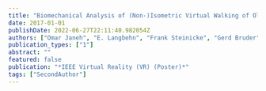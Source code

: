 ```yaml
---
title: "Biomechanical Analysis of (Non-)Isometric Virtual Walking of Older Adults"
date: 2017-01-01
publishDate: 2022-06-27T22:11:40.982054Z
authors: ["Omar Janeh", "E. Langbehn", "Frank Steinicke", "Gerd Bruder", "Alessandro Gulberti", "Monika Poetter-Nerger"]
publication_types: ["1"]
abstract: ""
featured: false
publication: "*IEEE Virtual Reality (VR) (Poster)*"
tags: ["SecondAuthor"]
---
```


